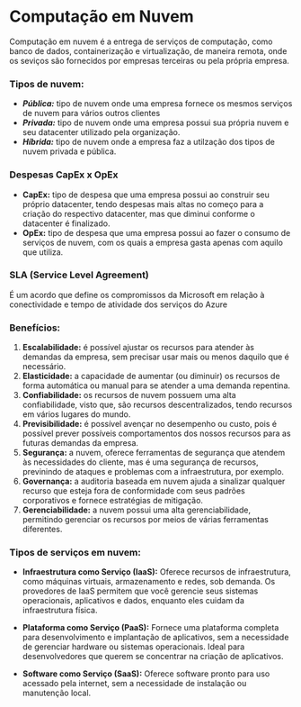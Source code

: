 # Computação em Nuvem
Computação em nuvem é a entrega de serviços de computação, como banco de dados, containerização e virtualização, de maneira remota, onde os seviços são fornecidos por empresas terceiras ou 
pela própria empresa.

### Tipos de nuvem:
- ***Pública:*** tipo de nuvem onde uma empresa fornece os mesmos serviços de nuvem para vários outros clientes
- ***Privada:*** tipo de nuvem onde uma empresa possui sua própria nuvem e seu datacenter utilizado pela organização.
- ***Híbrida:*** tipo de nuvem onde a empresa faz a utilzação dos tipos de nuvem privada e pública.

 ### Despesas CapEx x OpEx
 - **CapEx:** tipo de despesa que uma empresa possui ao construir seu próprio datacenter, tendo despesas mais altas no começo para a criação do respectivo datacenter, mas que diminui conforme
 o datacenter é finalizado.
 - **OpEx:** tipo de despesa que uma empresa possui ao fazer o consumo de serviços de nuvem, com os quais a empresa gasta apenas com aquilo que utiliza.

### SLA (Service Level Agreement)
É um acordo que define os compromissos da Microsoft em relação à conectividade e tempo de atividade dos serviços do Azure

### Benefícios:
1. **Escalabilidade:** é possível ajustar os recursos para atender às demandas da empresa, sem precisar usar mais ou menos daquilo que é necessário.
2. **Elasticidade:** a capacidade de aumentar (ou diminuir) os recursos de forma automática ou manual para se atender a uma demanda repentina.
3. **Confiabilidade:** os recursos de nuvem possuem uma alta confiabilidade, visto que, são recursos descentralizados, tendo recursos em vários lugares do mundo.
4. **Previsibilidade:** é possível avençar no desempenho ou custo, pois é possível prever possíveis comportamentos dos nossos recursos para as futuras demandas da empresa.
5. **Segurança:** a nuvem, oferece ferramentas de segurança que atendem às necessidades do cliente, mas é uma segurança de recursos, previnindo de ataques e problemas com a infraestrutura, por exemplo.
6. **Governança:** a auditoria baseada em nuvem ajuda a sinalizar qualquer recurso que esteja fora de conformidade com seus padrões corporativos e fornece estratégias de mitigação.
7. **Gerenciabilidade:** a nuvem possui uma alta gerenciabilidade, permitindo gerenciar os recursos por meios de várias ferramentas diferentes. 

### Tipos de serviços em nuvem:
- **Infraestrutura como Serviço (IaaS):** Oferece recursos de infraestrutura, como máquinas virtuais, armazenamento e redes, sob demanda.
Os provedores de IaaS permitem que você gerencie seus sistemas operacionais, aplicativos e dados, enquanto eles cuidam da infraestrutura física.

- **Plataforma como Serviço (PaaS):** Fornece uma plataforma completa para desenvolvimento e implantação de aplicativos, sem a necessidade de gerenciar hardware ou sistemas operacionais. Ideal para desenvolvedores que querem se concentrar na criação de aplicativos.

- **Software como Serviço (SaaS):** Oferece software pronto para uso acessado pela internet, sem a necessidade de instalação ou manutenção local.

